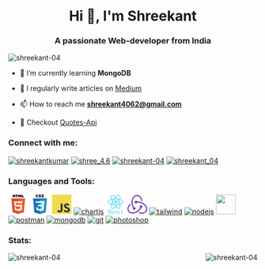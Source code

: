<h1 align="center">Hi 👋, I'm Shreekant</h1>
<h3 align="center">A passionate Web-developer from India</h3>

<p align="left"> <img src="https://komarev.com/ghpvc/?username=shreekant-04&label=Profile%20views&color=0e75b6&style=flat" alt="shreekant-04" /> </p>

- 🌱 I’m currently learning **MongoDB**

- 📝 I regularly write articles on [Medium](https://medium.com/@shreekant04)

- 📫 How to reach me **shreekant4062@gmail.com**
  
- 🏁 Checkout [Quotes-Api](https://rapidapi.com/shreekant74sk/api/quotes-api12)

<h3 align="left">Connect with me:</h3>
<p align="left">
<a href="https://linkedin.com/in/shreekantkumar" target="blank"><img align="center" src="https://raw.githubusercontent.com/rahuldkjain/github-profile-readme-generator/master/src/images/icons/Social/linked-in-alt.svg" alt="shreekantkumar" height="30" width="40" /></a>
<a href="https://instagram.com/shree_4.6" target="blank"><img align="center" src="https://raw.githubusercontent.com/rahuldkjain/github-profile-readme-generator/master/src/images/icons/Social/instagram.svg" alt="shree_4.6" height="30" width="40" /></a>
<a href="https://codepen.io/shreekant-04" target="blank"><img align="center" src="https://raw.githubusercontent.com/rahuldkjain/github-profile-readme-generator/master/src/images/icons/Social/codepen.svg" alt="shreekant-04" height="30" width="40" /></a>
<a href="https://www.leetcode.com/shreekant_04" target="blank"><img align="center" src="https://raw.githubusercontent.com/rahuldkjain/github-profile-readme-generator/master/src/images/icons/Social/leet-code.svg" alt="shreekant_04" height="30" width="40" /></a>
</p>

<h3 align="left">Languages and Tools:</h3>
<p align="left"> 
<a href="https://www.w3.org/html/" target="_blank" rel="noreferrer"><img src="https://raw.githubusercontent.com/devicons/devicon/master/icons/html5/html5-original-wordmark.svg" alt="html5" width="40" height="40"/></a> 
<a href="https://www.w3schools.com/css/" target="_blank" rel="noreferrer"><img src="https://raw.githubusercontent.com/devicons/devicon/master/icons/css3/css3-original-wordmark.svg" alt="css3" width="40" height="40"/></a>
<a href="https://developer.mozilla.org/en-US/docs/Web/JavaScript" target="_blank" rel="noreferrer"><img src="https://raw.githubusercontent.com/devicons/devicon/master/icons/javascript/javascript-original.svg" alt="javascript" width="40" height="40"/></a> 
<a href="https://www.chartjs.org" target="_blank" rel="noreferrer"><img src="https://www.chartjs.org/media/logo-title.svg" alt="chartjs" width="40" height="40"/></a>
<a href="https://reactjs.org/" target="_blank" rel="noreferrer"><img src="https://raw.githubusercontent.com/devicons/devicon/master/icons/react/react-original-wordmark.svg" alt="react" width="40" height="40"/></a> 
<a href="https://redux.js.org" target="_blank" rel="noreferrer"><img src="https://raw.githubusercontent.com/devicons/devicon/master/icons/redux/redux-original.svg" alt="redux" width="40" height="40"/></a>
<a href="https://tailwindcss.com/" target="_blank" rel="noreferrer"><img src="https://www.vectorlogo.zone/logos/tailwindcss/tailwindcss-icon.svg" alt="tailwind" width="40" height="40"/></a> 
<a href="https://nodejs.org" target="_blank" rel="noreferrer"><img src="https://cdn.jsdelivr.net/gh/devicons/devicon@latest/icons/nodejs/nodejs-plain-wordmark.svg" alt="nodejs" width="40" height="40"/></a> 
<a href="https://expressjs.com" target="_blank" rel="noreferrer" ><img src="https://github.com/user-attachments/assets/f5207c10-b402-4450-ac92-0df2d9f351f2" height="40" width="40"/></a>
<a href="https://postman.com" target="_blank" rel="noreferrer"><img src="https://www.vectorlogo.zone/logos/getpostman/getpostman-icon.svg" alt="postman" width="40" height="40"/></a> 
<a href="https://www.mongodb.com/" target="_blank" rel="noreferrer"><img src="https://cdn.jsdelivr.net/gh/devicons/devicon@latest/icons/mongodb/mongodb-plain-wordmark.svg" alt="mongodb" width="40" height="40"/></a> 
<a href="https://git-scm.com/" target="_blank" rel="noreferrer"><img src="https://www.vectorlogo.zone/logos/git-scm/git-scm-icon.svg" alt="git" width="40" height="40"/></a> 
<a href="https://www.photoshop.com/en" target="_blank" rel="noreferrer"><img src="https://cdn.jsdelivr.net/gh/devicons/devicon@latest/icons/photoshop/photoshop-original.svg" alt="photoshop" width="40" height="40"/></a> 
</p>
<h3 align="left">Stats:</h3>
<p align="left">
<p><img align="left" src="https://github-readme-stats.vercel.app/api?username=shreekant-04&show_icons=true&locale=en&theme=dark&border_radius=20&" alt="shreekant-04" />
<img align="right" src="https://github-readme-stats.vercel.app/api/top-langs?username=shreekant-04&show_icons=true&locale=en&layout=compact&theme=dark&border_radius=20&" alt="shreekant-04" />
</p>
</p>
